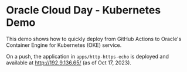 # Oracle Cloud Day - Kubernetes Demo

This demo shows how to quickly deploy from GitHub Actions to Oracle's Container Engine for Kubernetes (OKE) service.

On a push, the application in `apps/http-https-echo` is deployed and available at http://192.9.136.65/ (as of Oct 17, 2023).
